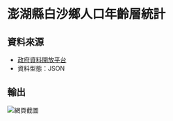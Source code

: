 # 澎湖縣白沙鄉人口年齡層統計
## 資料來源
* [政府資料開放平台](https://data.gov.tw/dataset/113195)
* 資料型態：JSON
## 輸出
![網頁截圖](https://i.imgur.com/eqxLPmW.png)
